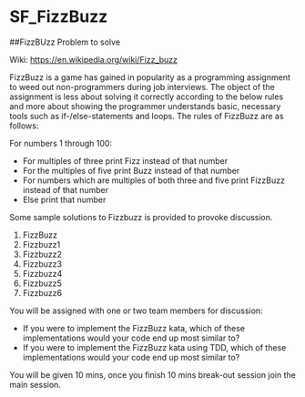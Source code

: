 # SF_FizzBuzz
##FizzBUzz Problem to solve

Wiki: https://en.wikipedia.org/wiki/Fizz_buzz

FizzBuzz is a game has gained in popularity as a programming assignment to weed out non-programmers during job interviews. 
The object of the assignment is less about solving it correctly according to the below rules and more about showing the programmer understands basic, necessary tools such as if-/else-statements and loops. 
The rules of FizzBuzz are as follows:

For numbers 1 through 100:

* For multiples of three print Fizz instead of that number
* For the multiples of five print Buzz instead of that number
* For numbers which are multiples of both three and five print FizzBuzz instead of that number
* Else print that number

Some sample solutions to Fizzbuzz is provided to provoke discussion.
1. FizzBuzz
2. Fizzbuzz1
3. Fizzbuzz2
4. Fizzbuzz3
5. Fizzbuzz4
6. Fizzbuzz5
7. Fizzbuzz6

You will be assigned with one or two team members for discussion:

* If you were to implement the FizzBuzz kata, which of these implementations would your code end up most similar to?
* If you were to implement the FizzBuzz kata using TDD, which of these implementations would your code end up most similar to?

You will be given 10 mins, once you finish 10 mins break-out session join the main session.
